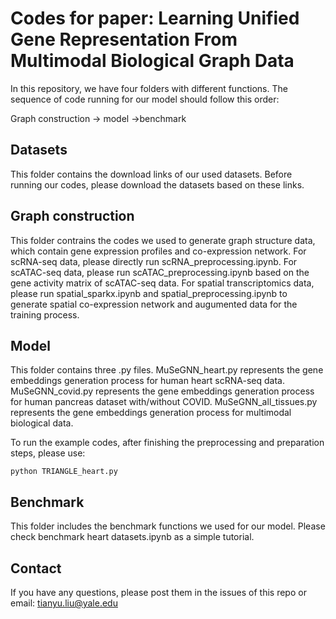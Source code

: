 # Codes for paper: Learning Unified Gene Representation From Multimodal Biological Graph Data


In this repository, we have four folders with different functions. The sequence of code running for our model should follow this order: 

Graph construction -> model ->benchmark

## Datasets

This folder contains the download links of our used datasets. Before running our codes, please download the datasets based on these links.

## Graph construction

This folder contrains the codes we used to generate graph structure data, which contain gene expression profiles and co-expression network. For scRNA-seq data, please directly run scRNA_preprocessing.ipynb. For scATAC-seq data, please run scATAC_preprocessing.ipynb based on the gene activity matrix of scATAC-seq data. For spatial transcriptomics data, please run spatial_sparkx.ipynb and spatial_preprocessing.ipynb to generate spatial co-expression network and augumented data for the training process.


## Model

This folder contains three .py files. MuSeGNN_heart.py represents the gene embeddings generation process for human heart scRNA-seq data. MuSeGNN_covid.py represents the gene embeddings generation process for human pancreas dataset with/without COVID. MuSeGNN_all_tissues.py represents the gene embeddings generation process for multimodal biological data.

To run the example codes, after finishing the preprocessing and preparation steps, please use:

```
python TRIANGLE_heart.py
```

## Benchmark

This folder includes the benchmark functions we used for our model. Please check benchmark heart datasets.ipynb as a simple tutorial.

## Contact

If you have any questions, please post them in the issues of this repo or email: tianyu.liu@yale.edu
